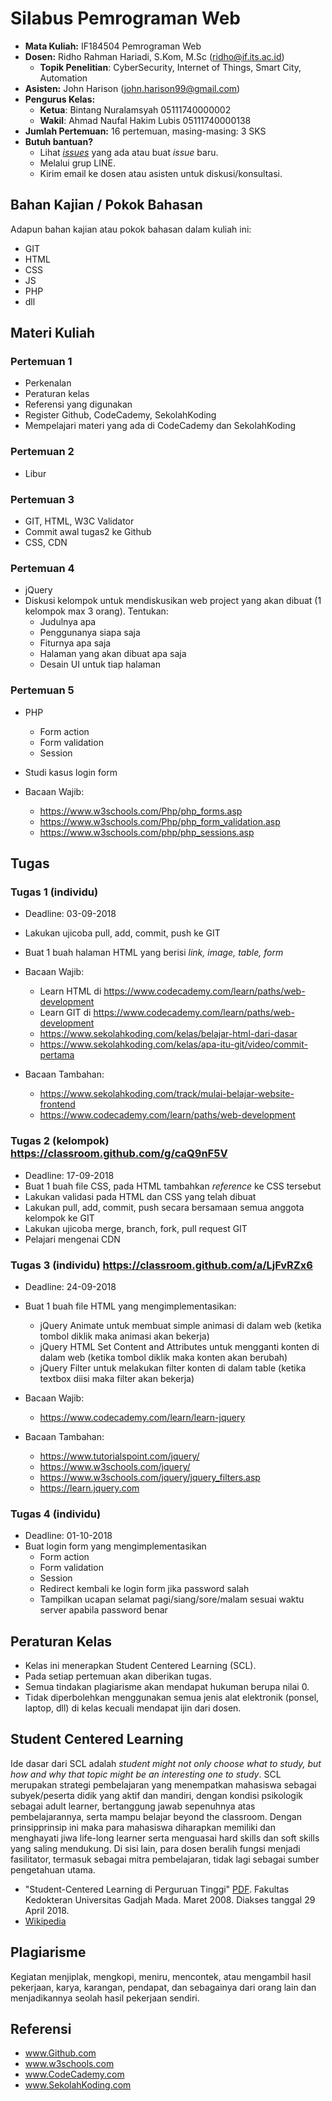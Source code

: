 # Silabus Pemrograman Web

* **Mata Kuliah:** IF184504 Pemrograman Web
* **Dosen:** Ridho Rahman Hariadi, S.Kom, M.Sc (ridho@if.its.ac.id)
   * **Topik Penelitian**: CyberSecurity, Internet of Things, Smart City, Automation
* **Asisten:** John Harison (john.harison99@gmail.com)
* **Pengurus Kelas:** 
   * **Ketua**: Bintang Nuralamsyah 05111740000002
   * **Wakil**: Ahmad Naufal Hakim Lubis 05111740000138
* **Jumlah Pertemuan:** 16 pertemuan, masing-masing: 3 SKS
* **Butuh bantuan?**
   * Lihat [_issues_](https://github.com/2018-PemrogramanWeb-B/2018-PemrogramanWeb-B.github.io/issues) yang ada atau buat _issue_ baru.
   * Melalui grup LINE.
   * Kirim email ke dosen atau asisten untuk diskusi/konsultasi.

## Bahan Kajian / Pokok Bahasan
Adapun bahan kajian atau pokok bahasan dalam kuliah ini:
* GIT
* HTML
* CSS
* JS
* PHP
* dll

## Materi Kuliah
### Pertemuan 1
* Perkenalan
* Peraturan kelas
* Referensi yang digunakan
* Register Github, CodeCademy, SekolahKoding
* Mempelajari materi yang ada di CodeCademy dan SekolahKoding

### Pertemuan 2
* Libur

### Pertemuan 3
* GIT, HTML, W3C Validator
* Commit awal tugas2 ke Github
* CSS, CDN

### Pertemuan 4
* jQuery
* Diskusi kelompok untuk mendiskusikan web project yang akan dibuat (1 kelompok max 3 orang). Tentukan:
  * Judulnya apa
  * Penggunanya siapa saja
  * Fiturnya apa saja
  * Halaman yang akan dibuat apa saja
  * Desain UI untuk tiap halaman
  
### Pertemuan 5
* PHP
  * Form action
  * Form validation
  * Session
* Studi kasus login form

* Bacaan Wajib:
  * https://www.w3schools.com/Php/php_forms.asp
  * https://www.w3schools.com/Php/php_form_validation.asp
  * https://www.w3schools.com/php/php_sessions.asp

## Tugas
### Tugas 1 (individu)
* Deadline: 03-09-2018
* Lakukan ujicoba pull, add, commit, push ke GIT
* Buat 1 buah halaman HTML yang berisi _link, image, table, form_

* Bacaan Wajib:
  * Learn HTML di https://www.codecademy.com/learn/paths/web-development
  * Learn GIT di https://www.codecademy.com/learn/paths/web-development
  * https://www.sekolahkoding.com/kelas/belajar-html-dari-dasar
  * https://www.sekolahkoding.com/kelas/apa-itu-git/video/commit-pertama
* Bacaan Tambahan:
  * https://www.sekolahkoding.com/track/mulai-belajar-website-frontend
  * https://www.codecademy.com/learn/paths/web-development

### Tugas 2 (kelompok) https://classroom.github.com/g/caQ9nF5V
* Deadline: 17-09-2018
* Buat 1 buah file CSS, pada HTML tambahkan _reference_ ke CSS tersebut 
* Lakukan validasi pada HTML dan CSS yang telah dibuat
* Lakukan pull, add, commit, push secara bersamaan semua anggota kelompok ke GIT
* Lakukan ujicoba merge, branch, fork, pull request GIT
* Pelajari mengenai CDN

### Tugas 3 (individu) https://classroom.github.com/a/LjFvRZx6
* Deadline: 24-09-2018
* Buat 1 buah file HTML yang mengimplementasikan:
  * jQuery Animate untuk membuat simple animasi di dalam web (ketika tombol diklik maka animasi akan bekerja) 
  * jQuery HTML Set Content and Attributes untuk mengganti konten di dalam web (ketika tombol diklik maka konten akan berubah) 
  * jQuery Filter untuk melakukan filter konten di dalam table (ketika textbox diisi maka filter akan bekerja)
  
* Bacaan Wajib:
  * https://www.codecademy.com/learn/learn-jquery
* Bacaan Tambahan:
  * https://www.tutorialspoint.com/jquery/
  * https://www.w3schools.com/jquery/
  * https://www.w3schools.com/jquery/jquery_filters.asp
  * https://learn.jquery.com

### Tugas 4 (individu) 
* Deadline: 01-10-2018
* Buat login form yang mengimplementasikan
  * Form action
  * Form validation
  * Session
  * Redirect kembali ke login form jika password salah
  * Tampilkan ucapan selamat pagi/siang/sore/malam sesuai waktu server apabila password benar

## Peraturan Kelas
* Kelas ini menerapkan Student Centered Learning (SCL).
* Pada setiap pertemuan akan diberikan tugas.
* Semua tindakan plagiarisme akan mendapat hukuman berupa nilai 0.
* Tidak diperbolehkan menggunakan semua jenis alat elektronik (ponsel, laptop, dll) di kelas kecuali mendapat ijin dari dosen.

## Student Centered Learning
Ide dasar dari SCL adalah _student might not only choose what to study, but how and why that topic might be an interesting one to study_.
SCL merupakan strategi pembelajaran yang menempatkan mahasiswa sebagai subyek/peserta didik yang aktif dan mandiri, dengan kondisi psikologik sebagai adult learner, bertanggung jawab sepenuhnya atas pembelajarannya, serta mampu belajar beyond the classroom. Dengan prinsipprinsip ini maka para mahasiswa diharapkan memiliki dan menghayati jiwa life-long learner serta menguasai hard skills dan soft skills yang saling mendukung. Di sisi lain, para dosen beralih fungsi menjadi fasilitator, termasuk sebagai mitra pembelajaran, tidak lagi sebagai sumber pengetahuan utama.

* "Student-Centered Learning di Perguruan Tinggi" [PDF](https://luk.staff.ugm.ac.id/mmp/Harsono/SCLdiPT.pdf). Fakultas Kedokteran Universitas Gadjah Mada. Maret 2008. Diakses tanggal 29 April 2018.
* [Wikipedia](https://id.wikipedia.org/wiki/Pembelajaran_berpusat_pada_siswa)

## Plagiarisme
Kegiatan menjiplak, mengkopi, meniru, mencontek, atau mengambil hasil pekerjaan, karya, karangan, pendapat, dan sebagainya dari orang lain dan menjadikannya seolah hasil pekerjaan sendiri. 

## Referensi
* www.Github.com
* www.w3schools.com
* www.CodeCademy.com
* www.SekolahKoding.com
